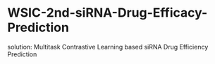 # WSIC-2nd-siRNA-Drug-Efficacy-Prediction
solution: Multitask Contrastive Learning based siRNA Drug Efficiency Prediction 
